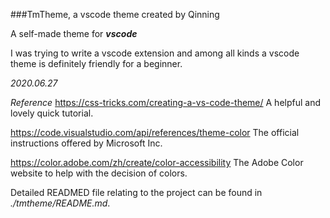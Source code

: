 ###TmTheme, a vscode theme created by Qinning

A self-made theme for ***vscode***

I was trying to write a vscode extension and among all kinds a vscode theme is definitely friendly for a beginner.

_2020.06.27_

*Reference*
https://css-tricks.com/creating-a-vs-code-theme/
A helpful and lovely quick tutorial.

https://code.visualstudio.com/api/references/theme-color
The official instructions offered by Microsoft Inc.

https://color.adobe.com/zh/create/color-accessibility
The Adobe Color website to help with the decision of colors.

Detailed READMED file relating to the project can be found in *./tmtheme/README.md*.
